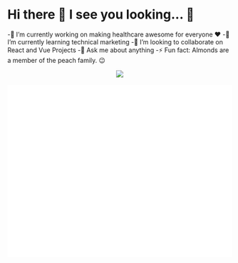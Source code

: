 <h1> Hi there 👋 I see you looking... 👀</h1>

-🔭 I’m currently working on making healthcare awesome for everyone ❤️
-🌱 I’m currently learning technical marketing
-👯 I’m looking to collaborate on React and Vue Projects
-💬 Ask me about anything
-⚡ Fun fact: Almonds are a member of the peach family. 😉
<div align="center">
   <img
        src="https://4.bp.blogspot.com/-Ex7VGxgJcNM/W5Rq2_5L7MI/AAAAAAAFEtQ/AlVEb1VlNZYp3v-O-Enik4S3HLVuK9jhQCLcBGAs/s1600/Dino_non-birthday_version.gif"
        />
</div>


<!--
**AmericasEngineer/AmericasEngineer** is a ✨ _special_ ✨ repository because its `README.md` (this file) appears on your GitHub profile.

Here are some ideas to get you started:

🔭 I’m currently working on ...
🌱 I’m currently learning ...
👯 I’m looking to collaborate on ...
🤔 I’m looking for help with ...
💬 Ask me about ...
📫 How to reach me: ...
😄 Pronouns: ...
⚡ Fun fact: ...
-->

![Metrics](/github-metrics.svg)
